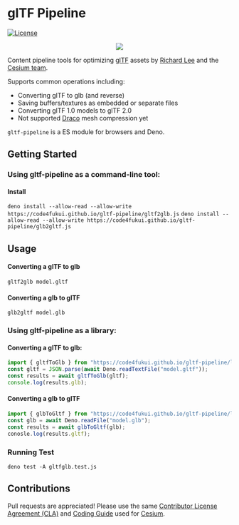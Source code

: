 # glTF Pipeline

[![License](https://img.shields.io/:license-apache-blue.svg)](https://github.com/CesiumGS/gltf-pipeline/blob/main/LICENSE.md)

<p align="center">
<a href="https://www.khronos.org/gltf"><img src="doc/gltf.png" onerror="this.src='gltf.png'"/></a>
</p>

Content pipeline tools for optimizing [glTF](https://www.khronos.org/gltf) assets by [Richard Lee](http://leerichard.net/) and the [Cesium team](https://cesium.com/).

Supports common operations including:

- Converting glTF to glb (and reverse)
- Saving buffers/textures as embedded or separate files
- Converting glTF 1.0 models to glTF 2.0
- Not supported [Draco](https://github.com/google/draco) mesh compression yet

`gltf-pipeline` is a ES module for browsers and Deno.

## Getting Started

### Using gltf-pipeline as a command-line tool:

#### Install

`deno install --allow-read --allow-write https://code4fukui.github.io/gltf-pipeline/gltf2glb.js`
`deno install --allow-read --allow-write https://code4fukui.github.io/gltf-pipeline/glb2gltf.js`

## Usage

#### Converting a glTF to glb

`gltf2glb model.gltf`

#### Converting a glb to glTF

`glb2gltf model.glb`

### Using gltf-pipeline as a library:

#### Converting a glTF to glb:

```javascript
import { gltfToGlb } from "https://code4fukui.github.io/gltf-pipeline/lib/gltfToGlb.js";
const gltf = JSON.parse(await Deno.readTextFile("model.gltf"));
const results = await gltfToGlb(gltf);
console.log(results.glb);
```

#### Converting a glb to glTF

```javascript
import { glbToGltf } from "https://code4fukui.github.io/gltf-pipeline/lib/glbToGltf.js";
const glb = await Deno.readFile("model.glb");
const results = await glbToGltf(glb);
conosle.log(results.gltf);
```

### Running Test

```
deno test -A gltfglb.test.js
```

## Contributions

Pull requests are appreciated! Please use the same [Contributor License Agreement (CLA)](https://github.com/CesiumGS/cesium/blob/main/CONTRIBUTING.md) and [Coding Guide](https://github.com/CesiumGS/cesium/blob/main/Documentation/Contributors/CodingGuide/README.md) used for [Cesium](https://github.com/CesiumGS/cesium).
